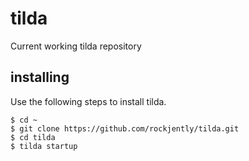 # tilda
Current working tilda repository

## installing
Use the following steps to install tilda.

    $ cd ~
    $ git clone https://github.com/rockjently/tilda.git
    $ cd tilda
    $ tilda startup

